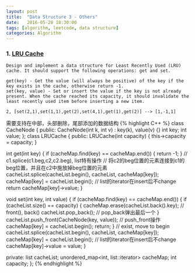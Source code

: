 ```yaml
---
layout: post
title:  "Data Structure 3 - Others"
date:   2016-05-28 18:30:00
tags: [algorithm, leetcode, data structure]
categories: Algorithm
---
```


### 1. [LRU Cache](http://www.lintcode.com/en/problem/lru-cache/)
```
Design and implement a data structure for Least Recently Used (LRU) cache. It should support the following operations: get and set.

get(key) - Get the value (will always be positive) of the key if the key exists in the cache, otherwise return -1.
set(key, value) - Set or insert the value if the key is not already present. When the cache reached its capacity, it should invalidate the least recently used item before inserting a new item.

2, [set(2,1),set(1,1),get(2),set(4,1),get(1),get(2)] --> [1,-1,1]
```

需要支持在中部，头部删除，尾部添加的数据结构
{% highlight C++ %}
class CacheNode {
 public:
  CacheNode(int k, int v) : key(k), value(v) {}
  int key;
  int value;
};
class LRUCache {
 public:
  LRUCache(int capacity) { this->capacity = capacity; }

  int get(int key) {
    if (cacheMap.find(key) == cacheMap.end()) {
      return -1;
    }
    // c1.splice(c1.beg,c2,c2.beg), list特有操作
    // 将c2的beg位置的元素连接到c1的beg位置，并且在c2中施放掉beg位置的元素
    cacheList.splice(cacheList.begin(), cacheList, cacheMap[key]);
    cacheMap[key] = cacheList.begin();  // list的iterator在insert后不change
    return cacheMap[key]->value;
  }

  void set(int key, int value) {
    if (cacheMap.find(key) == cacheMap.end()) {
      if (cacheList.size() == capacity) {
        cacheMap.erase(cacheList.back().key);  // front(), back()
        cacheList.pop_back();                  // pop_back弹出最后一个
      }
      cacheList.push_front(CacheNode(key, value));  // push_front操作
      cacheMap[key] = cacheList.begin();
      return;
    }
    // exist, move to begin
    cacheList.splice(cacheList.begin(), cacheList, cacheMap[key]);
    cacheMap[key] = cacheList.begin();  // list的iterator在insert后不change
    cacheMap[key]->value = value;
  }

 private:
  list<CacheNode> cacheList;
  unordered_map<int, list<CacheNode>::iterator> cacheMap;
  int capacity;
};
{% endhighlight %}
